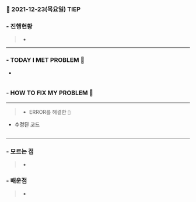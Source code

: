 ### 📆 2021-12-23(목요일) TIEP

### - 진행현황

> -

---

### - TODAY I MET PROBLEM 🦠

>

-

```

```

### - HOW TO FIX MY PROBLEM 💊

---

> - ERROR를 해결한 `🔑`

- 수정된 코드

```

```

---

### - 모르는 점

> -

### - 배운점

> -
